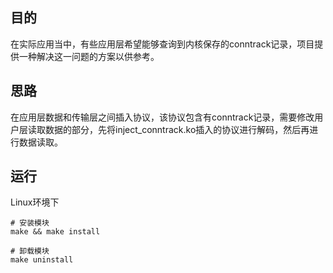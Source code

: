 ## 目的
在实际应用当中，有些应用层希望能够查询到内核保存的conntrack记录，项目提供一种解决这一问题的方案以供参考。

## 思路
在应用层数据和传输层之间插入协议，该协议包含有conntrack记录，需要修改用户层读取数据的部分，先将inject_conntrack.ko插入的协议进行解码，然后再进行数据读取。

## 运行
Linux环境下

```
# 安装模块
make && make install

# 卸载模块
make uninstall

```